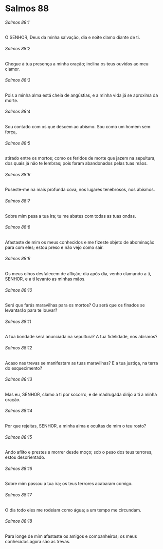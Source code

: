 # Salmos 88

###### Salmos 88:1

Ó SENHOR, Deus da minha salvação, dia e noite clamo diante de ti.

###### Salmos 88:2

Chegue à tua presença a minha oração; inclina os teus ouvidos ao meu clamor.

###### Salmos 88:3

Pois a minha alma está cheia de angústias, e a minha vida já se aproxima da morte.

###### Salmos 88:4

Sou contado com os que descem ao abismo. Sou como um homem sem força,

###### Salmos 88:5

atirado entre os mortos; como os feridos de morte que jazem na sepultura, dos quais já não te lembras; pois foram abandonados pelas tuas mãos.

###### Salmos 88:6

Puseste-me na mais profunda cova, nos lugares tenebrosos, nos abismos.

###### Salmos 88:7

Sobre mim pesa a tua ira; tu me abates com todas as tuas ondas.

###### Salmos 88:8

Afastaste de mim os meus conhecidos e me fizeste objeto de abominação para com eles; estou preso e não vejo como sair.

###### Salmos 88:9

Os meus olhos desfalecem de aflição; dia após dia, venho clamando a ti, SENHOR, e a ti levanto as minhas mãos.

###### Salmos 88:10

Será que farás maravilhas para os mortos? Ou será que os finados se levantarão para te louvar?

###### Salmos 88:11

A tua bondade será anunciada na sepultura? A tua fidelidade, nos abismos?

###### Salmos 88:12

Acaso nas trevas se manifestam as tuas maravilhas? E a tua justiça, na terra do esquecimento?

###### Salmos 88:13

Mas eu, SENHOR, clamo a ti por socorro, e de madrugada dirijo a ti a minha oração.

###### Salmos 88:14

Por que rejeitas, SENHOR, a minha alma e ocultas de mim o teu rosto?

###### Salmos 88:15

Ando aflito e prestes a morrer desde moço; sob o peso dos teus terrores, estou desorientado.

###### Salmos 88:16

Sobre mim passou a tua ira; os teus terrores acabaram comigo.

###### Salmos 88:17

O dia todo eles me rodeiam como água; a um tempo me circundam.

###### Salmos 88:18

Para longe de mim afastaste os amigos e companheiros; os meus conhecidos agora são as trevas.

